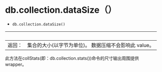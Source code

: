 # [ ](#)db.collection.dataSize（）

[]()

* `db.collection.dataSize()`


| <br /> |                                                       |
| ------ | ----------------------------------------------------- |
| 返回： | 集合的大小(以字节为单位)。 数据压缩不会影响此 value。 |


此方法在collStats(即：db.collection.stats())命令的尺寸输出周围提供 wrapper。

